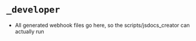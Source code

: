 # `_developer`

- All generated webhook files go here, so the scripts/jsdocs_creator can actually run
